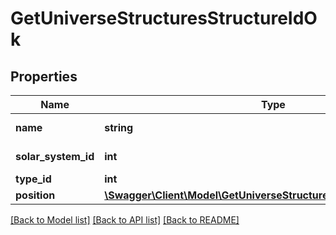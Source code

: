 # GetUniverseStructuresStructureIdOk

## Properties
Name | Type | Description | Notes
------------ | ------------- | ------------- | -------------
**name** | **string** | The full name of the structure | 
**solar_system_id** | **int** | solar_system_id integer | 
**type_id** | **int** | type_id integer | [optional] 
**position** | [**\Swagger\Client\Model\GetUniverseStructuresStructureIdOkPosition**](GetUniverseStructuresStructureIdOkPosition.md) |  | [optional] 

[[Back to Model list]](../README.md#documentation-for-models) [[Back to API list]](../README.md#documentation-for-api-endpoints) [[Back to README]](../README.md)


